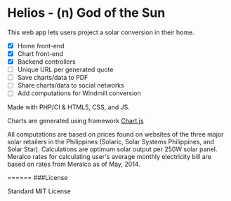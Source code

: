 Helios - (n) God of the Sun
======

This web app lets users project a solar conversion in their home.

- [x] Home front-end
- [x] Chart front-end
- [x] Backend controllers
- [ ] Unique URL per generated quote
- [ ] Save charts/data to PDF
- [ ] Share charts/data to social networks
- [ ] Add computations for Windmill conversion

Made with PHP/CI & HTML5, CSS, and JS.

Charts are generated using framework [Chart.js](http://chartjs.org)

All computations are based on prices found on websites of the three major solar retailers in the Philippines (Solaric, Solar Systems Philippines, and Solar Star). Calculations are optimum solar output per 250W solar panel. Meralco rates for calculating user's average monthly electricity bill are based on rates from Meralco as of May, 2014.

======
###License

Standard MIT License